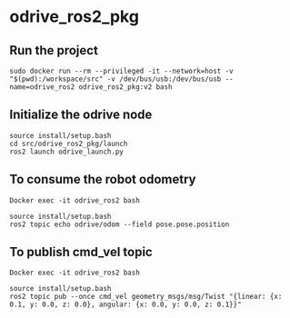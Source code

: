 # odrive_ros2_pkg

## Run the project
```
sudo docker run --rm --privileged -it --network=host -v "$(pwd):/workspace/src" -v /dev/bus/usb:/dev/bus/usb --name=odrive_ros2 odrive_ros2_pkg:v2 bash
```

## Initialize the odrive node
```
source install/setup.bash
cd src/odrive_ros2_pkg/launch
ros2 launch odrive_launch.py
```
## To consume the robot odometry 

```
Docker exec -it odrive_ros2 bash
```

```
source install/setup.bash
ros2 topic echo odrive/odom --field pose.pose.position
```
## To publish cmd_vel topic

```
Docker exec -it odrive_ros2 bash
```

```
source install/setup.bash
ros2 topic pub --once cmd_vel geometry_msgs/msg/Twist "{linear: {x: 0.1, y: 0.0, z: 0.0}, angular: {x: 0.0, y: 0.0, z: 0.1}}"
```




